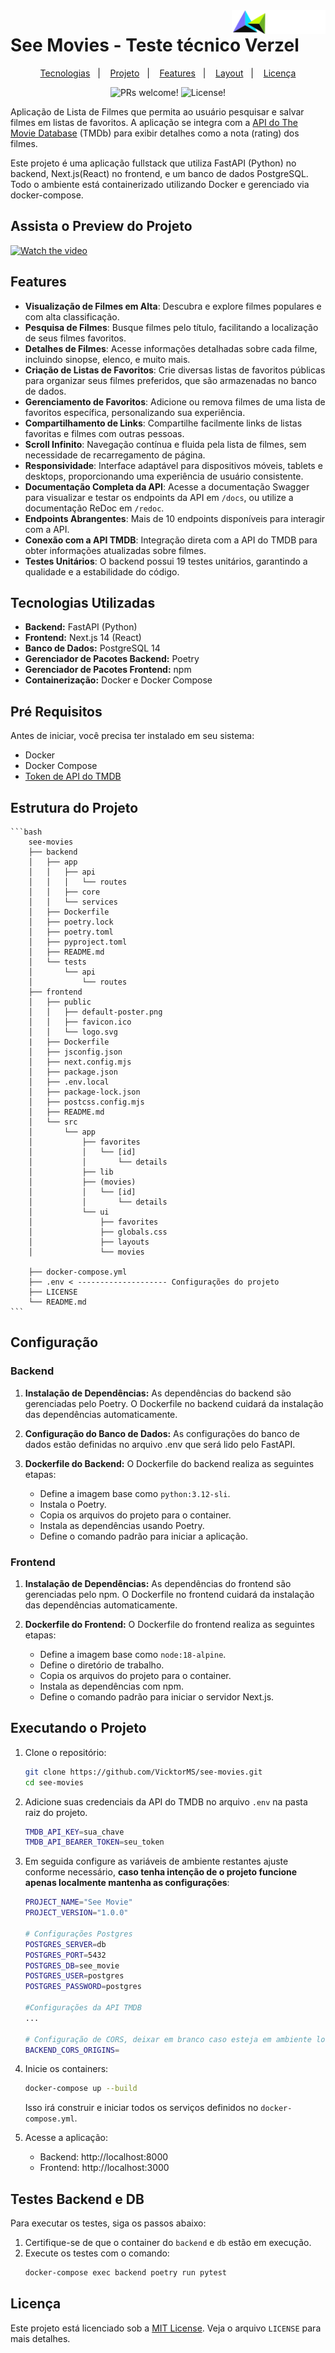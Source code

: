 <img src="meta/logo_icon_verzel_white.svg" width="150" align="right" />

# See Movies - Teste técnico Verzel

<p align="center">
  <a href="#tecnologias-utilizadas">Tecnologias</a>&nbsp;&nbsp;&nbsp;|&nbsp;&nbsp;&nbsp;
  <a href="#-projeto">Projeto</a>&nbsp;&nbsp;&nbsp;|&nbsp;&nbsp;&nbsp;
  <a href="#-features">Features</a>&nbsp;&nbsp;&nbsp;|&nbsp;&nbsp;&nbsp;
  <a href="#-layout">Layout</a>&nbsp;&nbsp;&nbsp;|&nbsp;&nbsp;&nbsp;
  <a href="#licença">Licença</a>
</p>

<p align="center">
 <img src="https://img.shields.io/static/v1?label=PRs&message=welcome&color=49AA26&labelColor=000000" alt="PRs welcome!" /> 
 <img src="https://img.shields.io/static/v1?label=license&message=MIT&color=49AA26&labelColor=000000" alt="License!" />

</p>

 Aplicação de Lista de Filmes que permita ao usuário pesquisar e salvar filmes em listas de favoritos. A aplicação se integra com a [API do The Movie Database](https://developer.themoviedb.org/docs/authentication-application) (TMDb) para exibir detalhes como a nota (rating) dos filmes.

 Este projeto é uma aplicação fullstack que utiliza FastAPI (Python) no backend, Next.js(React) no frontend, e um banco de dados PostgreSQL. Todo o ambiente está containerizado utilizando Docker e gerenciado via docker-compose.

## Assista o Preview do Projeto
[![Watch the video](https://img.youtube.com/vi/TRJj9oaa0rw/maxresdefault.jpg)](https://youtu.be/TRJj9oaa0rw)
## Features

- **Visualização de Filmes em Alta**: Descubra e explore filmes populares e com alta classificação.
- **Pesquisa de Filmes**: Busque filmes pelo título, facilitando a localização de seus filmes favoritos.
- **Detalhes de Filmes**: Acesse informações detalhadas sobre cada filme, incluindo sinopse, elenco, e muito mais.
- **Criação de Listas de Favoritos**: Crie diversas listas de favoritos públicas para organizar seus filmes preferidos, que são armazenadas no banco de dados.
- **Gerenciamento de Favoritos**: Adicione ou remova filmes de uma lista de favoritos específica, personalizando sua experiência.
- **Compartilhamento de Links**: Compartilhe facilmente links de listas favoritas e filmes com outras pessoas.
- **Scroll Infinito**: Navegação contínua e fluida pela lista de filmes, sem necessidade de recarregamento de página.
- **Responsividade**: Interface adaptável para dispositivos móveis, tablets e desktops, proporcionando uma experiência de usuário consistente.
- **Documentação Completa da API**: Acesse a documentação Swagger para visualizar e testar os endpoints da API em `/docs`, ou utilize a documentação ReDoc em `/redoc`.
- **Endpoints Abrangentes**: Mais de 10 endpoints disponíveis para interagir com a API.
- **Conexão com a API TMDB**: Integração direta com a API do TMDB para obter informações atualizadas sobre filmes.
- **Testes Unitários**: O backend possui 19 testes unitários, garantindo a qualidade e a estabilidade do código.




## Tecnologias Utilizadas
- **Backend:** FastAPI (Python)
- **Frontend:** Next.js 14 (React)
- **Banco de Dados:** PostgreSQL 14
- **Gerenciador de Pacotes Backend:** Poetry
- **Gerenciador de Pacotes Frontend:** npm
- **Containerização:** Docker e Docker Compose

## Pré Requisitos
Antes de iniciar, você precisa ter instalado em seu sistema:
- Docker
- Docker Compose
- [Token de API do TMDB](https://developer.themoviedb.org/docs/getting-started)

## Estrutura do Projeto

    ```bash
        see-movies
        ├── backend
        │   ├── app
        │   │   ├── api
        │   │   │   └── routes
        │   │   ├── core
        │   │   └── services
        │   ├── Dockerfile
        │   ├── poetry.lock
        │   ├── poetry.toml
        │   ├── pyproject.toml
        │   ├── README.md
        │   └── tests
        │       └── api
        │           └── routes
        ├── frontend
        │   ├── public
        │   │   ├── default-poster.png
        │   │   ├── favicon.ico
        │   │   └── logo.svg
        |   ├── Dockerfile
        │   ├── jsconfig.json
        │   ├── next.config.mjs
        │   ├── package.json
        │   ├── .env.local 
        │   ├── package-lock.json
        │   ├── postcss.config.mjs
        │   ├── README.md
        │   └── src
        │       └── app
        │           ├── favorites
        │           │   └── [id]
        │           │       └── details
        │           ├── lib
        │           ├── (movies)
        │           │   └── [id]
        │           │       └── details
        │           └── ui
        │               ├── favorites
        │               ├── globals.css
        │               ├── layouts
        │               └── movies

        ├── docker-compose.yml
        ├── .env < -------------------- Configurações do projeto
        ├── LICENSE
        └── README.md
    ```
## Configuração

### Backend
1. **Instalação de Dependências:** As dependências do backend são gerenciadas pelo Poetry. O Dockerfile no backend cuidará da instalação das dependências automaticamente.

2. **Configuração do Banco de Dados:** As configurações do banco de dados estão definidas no arquivo .env que será lido pelo FastAPI.

3. **Dockerfile do Backend:** O Dockerfile do backend realiza as seguintes etapas:
    - Define a imagem base como `python:3.12-sli`.
    - Instala o Poetry.
    - Copia os arquivos do projeto para o container.
    - Instala as dependências usando Poetry.
    - Define o comando padrão para iniciar a aplicação.

### Frontend
1. **Instalação de Dependências:** As dependências do frontend são gerenciadas pelo npm. O Dockerfile no frontend cuidará da instalação das dependências automaticamente.

2. **Dockerfile do Frontend:** O Dockerfile do frontend realiza as seguintes etapas:
    - Define a imagem base como `node:18-alpine`.
    - Define o diretório de trabalho.
    - Copia os arquivos do projeto para o container.
    - Instala as dependências com npm.
    - Define o comando padrão para iniciar o servidor Next.js.

## Executando o Projeto
1. Clone o repositório:
    ```bash
    git clone https://github.com/VicktorMS/see-movies.git
    cd see-movies
    ```
2. Adicione suas credenciais da API do TMDB no arquivo `.env` na pasta raiz do projeto.
    ```bash
    TMDB_API_KEY=sua_chave
    TMDB_API_BEARER_TOKEN=seu_token
    ```

3. Em seguida configure as variáveis de ambiente restantes ajuste conforme necessário, __caso tenha intenção de o projeto funcione apenas localmente mantenha as configurações__:
    ```bash
    PROJECT_NAME="See Movie"
    PROJECT_VERSION="1.0.0"

    # Configurações Postgres
    POSTGRES_SERVER=db
    POSTGRES_PORT=5432
    POSTGRES_DB=see_movie
    POSTGRES_USER=postgres
    POSTGRES_PASSWORD=postgres

    #Configurações da API TMDB 
    ...

    # Configuração de CORS, deixar em branco caso esteja em ambiente local
    BACKEND_CORS_ORIGINS=

    ```
4. Inicie os containers:

    ```bash
    docker-compose up --build
    ```
    Isso irá construir e iniciar todos os serviços definidos no `docker-compose.yml`.

5. Acesse a aplicação:
    - Backend: http://localhost:8000
    - Frontend: http://localhost:3000

## Testes Backend e DB
Para executar os testes, siga os passos abaixo:
1. Certifique-se de que o container do `backend` e `db` estão em execução.
2. Execute os testes com o comando:
    ```bash
    docker-compose exec backend poetry run pytest
    ```
## Licença
Este projeto está licenciado sob a [MIT License](./LICENSE). Veja o arquivo `LICENSE` para mais detalhes.
